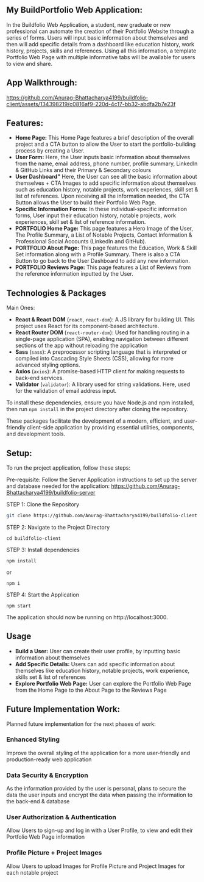 ## My BuildPortfolio Web Application:

In the Buildfolio Web Application, a student, new graduate or new professional can automate the creation of their Portfolio Website through a series of forms. Users will input basic information about themselves and then will add specific details from a dashboard like education history, work history, projects, skills and references. Using all this information, a template Portfolio Web Page with multiple informative tabs will be available for users to view and share.

## App Walkthrough:

https://github.com/Anurag-Bhattacharya4199/buildfolio-client/assets/134398219/c0816af9-220d-4c17-bb32-abdfa2b7e23f

## Features:

- **Home Page:** This Home Page features a brief description of the overall project and a CTA button to allow the User to start the portfolio-building process by creating a User.
- **User Form:** Here, the User inputs basic information about themselves from the name, email address, phone number, profile summary, LinkedIn & GitHub Links and their Primary & Secondary colours
- **User Dashboard"** Here, the User can see all the basic information about themselves + CTA Images to add specific information about themselves such as education history, notable projects, work experiences, skill set & list of references. Upon receiving all the information needed, the CTA Button allows the User to build their Portfolio Web Page.
- **Specific Information Forms:** In these individual-specific information forms, User input their education history, notable projects, work experiences, skill set & list of reference information.
- **PORTFOLIO Home Page:** This page features a Hero Image of the User, The Profile Summary, a List of Notable Projects, Contact Information & Professional Social Accounts (LinkedIn and GitHub).
- **PORTFOLIO About Page:** This page features the Education, Work & Skill Set information along with a Profile Summary. There is also a CTA Button to go back to the User Dashboard to add any new information.
- **PORTFOLIO Reviews Page:** This page features a List of Reviews from the reference information inputted by the User.

## Technologies & Packages
Main Ones:
- **React & React DOM** (`react`, `react-dom`): A JS library for building UI. This project uses React for its component-based architecture.
- **React Router DOM** (`react-router-dom`): Used for handling routing in a single-page application (SPA), enabling navigation between different sections of the app without reloading the application
- **Sass** (`sass`): A preprocessor scripting language that is interpreted or compiled into Cascading Style Sheets (CSS), allowing for more advanced styling options.
- **Axios** (`axios`): A promise-based HTTP client for making requests to back-end services.
- **Validator** (`validator`): A library used for string validations. Here, used for the validation of email address input.

To install these dependencies, ensure you have Node.js and npm installed, then run `npm install` in the project directory after cloning the repository.

These packages facilitate the development of a modern, efficient, and user-friendly client-side application by providing essential utilities, components, and development tools.

## Setup:

To run the project application, follow these steps:

Pre-requisite:
Follow the Server Application instructions to set up the server and database needed for the application: https://github.com/Anurag-Bhattacharya4199/buildfolio-server

STEP 1: Clone the Repository
```bash
git clone https://github.com/Anurag-Bhattacharya4199/buildfolio-client
```

STEP 2: Navigate to the Project Directory
```
cd buildfolio-client
```

STEP 3: Install dependencies
```
npm install
```
or
```
npm i
```

STEP 4: Start the Application
```
npm start
```

The application should now be running on http://localhost:3000.

## Usage
- **Build a User:** User can create their user profile, by inputting basic information about themselves
- **Add Specific Details:** Users can add specific information about themselves like education history, notable projects, work experience, skills set & list of references
- **Explore Portfolio Web Page:** User can explore the Portfolio Web Page from the Home Page to the About Page to the Reviews Page

## Future Implementation Work:
Planned future implementation for the next phases of work:

### Enhanced Styling
Improve the overall styling of the application for a more user-friendly and production-ready web application

### Data Security & Encryption
As the information provided by the user is personal, plans to secure the data the user inputs and encrypt the data when passing the information to the back-end & database

### User Authorization & Authentication
Allow Users to sign-up and log in with a User Profile, to view and edit their Portfolio Web Page information

### Profile Picture + Project Images
Allow Users to upload Images for Profile Picture and Project Images for each notable project










